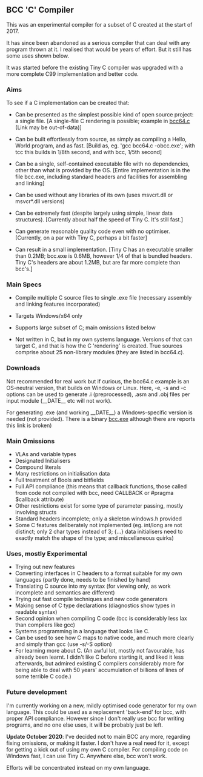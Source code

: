## BCC 'C' Compiler

This was an experimental compiler for a subset of C created at the start of 2017.

It has since been abandoned as a serious compiler that can deal with any program thrown at it. I realised that would be years of effort. But it still has some uses shown below.

It was started before the existing Tiny C compiler was upgraded with a more complete C99 implementation and better code.

### Aims

To see if a C implementation can be created that:

* Can be presented as the simplest possible kind of open source project: a single file. \[A single-file C rendering is possible; example in [bcc64.c](https://raw.githubusercontent.com/sal55/langs/master/bcc64.c) (Link may be out-of-data)\]

* Can be built effortlessly from source, as simply as compiling a Hello, World program, and as fast. \[Build as, eg. 'gcc bcc64.c -obcc.exe'; with tcc this builds in 1/8th second, and with bcc, 1/5th second\]

* Can be a single, self-contained executable file with no dependencies, other than what is provided by the OS. \[Entire implementation is in the file bcc.exe, including standard headers and facilities for assembling and linking\]

* Can be used without any libraries of its own (uses msvcrt.dll or msvcr*.dll versions)

* Can be extremely fast (despite largely using simple, linear data structures). \[Currently about half the speed of Tiny C. It's still fast.\]

* Can generate reasonable quality code even with no optimiser. \[Currently, on a par with Tiny C, perhaps a bit faster\]

* Can result in a small implementation. \[Tiny C has an executable smaller than 0.2MB; bcc.exe is 0.6MB, however 1/4 of that is bundled headers. Tiny C's headers are about 1.2MB, but are far more complete than bcc's.\]

### Main Specs

* Compile multiple C source files to single .exe file (necessary assembly and linking features incorporated)

* Targets Windows/x64 only

* Supports large subset of C; main omissions listed below

* Not written in C, but in my own systems language. Versions of that can target C, and that is how the C 'rendering' is created. True sources comprise about 25 non-library modules (they are listed in bcc64.c).

### Downloads

Not recommended for real work but if curious, the bcc64.c example is an OS-neutral version, that builds on Windows or Linux. Here, -e, -s and -c options can be used to generate .i (preprocessed), .asm and .obj files per input module (\_\_DATE\_\_ etc will not work).

For generating .exe (and working \_\_DATE\_\_) a Windows-specific version is needed (not provided). There is a binary [bcc.exe](http://www.bcas.freeuk.com/bcc.exe) although there are reports this link is broken)

### Main Omissions

* VLAs and variable types
* Designated Initialisers
* Compound literals
* Many restrictions on initialisation data
* Full treatment of Bools and bitfields 
* Full API compliance (this means that callback functions, those called from code not compiled with bcc, need CALLBACK or #pragma $callback attribute)
* Other restrictions exist for some type of parameter passing, mostly involving structs
* Standard headers incomplete; only a skeleton windows.h provided
* Some C features deliberately not implemented (eg. int/long are not distinct; only 2 char types instead of 3; {...} data initialisers need to exactly match the shape of the type; and miscellaneous quirks)

### Uses, mostly Experimental

* Trying out new features
* Converting interfaces in C headers to a format suitable for my own languages (partly done, needs to be finished by hand)
* Translating C source into my syntax (for viewing only, as work incomplete and semantics are different)
* Trying out fast compile techniques and new code generators
* Making sense of C type declarations (diagnostics show types in readable syntax)
* Second opinion when compiling C code (bcc is considerably less lax than compilers like gcc)
* Systems programming in a language that looks like C.
* Can be used to see how C maps to native code, and much more clearly and simply than gcc (use -s/-S option)
* For learning more about C. (An awful lot, mostly not favourable, has already been learnt. I didn't like C before starting it, and liked it less afterwards, but admired existing C compilers considerably more for being able to deal with 50 years' accumulation of billions of lines of some terrible C code.)

### Future development

I'm currently working on a new, mildly optimised code generator for my own language. This could be used as a replacement 'back-end' for bcc, with proper API compliance. However since I don't really use bcc for writing programs, and no one else uses, it will be probably just be left.

**Update October 2020**: I've decided not to main BCC any more, regarding fixing omissions, or making it faster. I don't have a real need for it, except for getting a kick out of using my own C compiler. For compiling code on Windows fast, I can use Tiny C. Anywhere else, bcc won't work.

Efforts will be concentrated instead on my own language.

